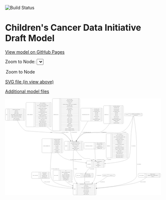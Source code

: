 <link rel='stylesheet' href="assets/style.css">
<link rel='stylesheet' href="https://unpkg.com/leaflet@1.5.1/dist/leaflet.css" integrity="sha512-xwE/Az9zrjBIphAcBb3F6JVqxf46+CDLwfLMHloNu6KEQCAWi6HcDUbeOfBIptF7tcCzusKFjFw2yuvEpDL9wQ==" crossorigin="">
<script type="text/javascript" src="https://code.jquery.com/jquery-3.2.1.min.js"></script>
<script type="text/javascript"  src="https://unpkg.com/leaflet@1.5.1/dist/leaflet.js"></script>
<script type="text/javascript" src="assets/actions.js"></script>

![Build Status](https://github.com/CBIIT/ccdi-model/actions/workflows/model-test-and-deploy.yml/badge.svg)

# Children's Cancer Data Initiative Draft Model

[View model on GitHub Pages](https://cbiit.github.io/ccdi-model/)



Zoom to Node: <select id="node_select">
  <option value="">Zoom to Node</option>
</select>
<div id="model"></div>

<p>
<a href="./model-desc/ccdi-model.svg">SVG file (in view above)</a>
<p>
<a href="./model-desc">Additional model files</a>
<div id='graph' style='display:off;'>
<svg width="2801pt" height="1735pt"
 viewBox="0.00 0.00 2801.00 1735.00" xmlns="http://www.w3.org/2000/svg" xmlns:xlink="http://www.w3.org/1999/xlink">
<g id="graph0" class="graph" transform="scale(1 1) rotate(0) translate(4 1731)">
<title>Perl</title>
<polygon fill="#ffffff" stroke="transparent" points="-4,4 -4,-1731 2797,-1731 2797,4 -4,4"/>
<!-- study_personnel -->
<g id="node1" class="node">
<title>study_personnel</title>
<path fill="none" stroke="#000000" d="M483,-294C483,-294 790,-294 790,-294 796,-294 802,-300 802,-306 802,-306 802,-397 802,-397 802,-403 796,-409 790,-409 790,-409 483,-409 483,-409 477,-409 471,-403 471,-397 471,-397 471,-306 471,-306 471,-300 477,-294 483,-294"/>
<text text-anchor="middle" x="538" y="-347.8" font-family="Times,serif" font-size="14.00" fill="#000000">study_personnel</text>
<polyline fill="none" stroke="#000000" points="605,-294 605,-409 "/>
<text text-anchor="middle" x="615.5" y="-347.8" font-family="Times,serif" font-size="14.00" fill="#000000"> </text>
<polyline fill="none" stroke="#000000" points="626,-294 626,-409 "/>
<text text-anchor="middle" x="703.5" y="-393.8" font-family="Times,serif" font-size="14.00" fill="#000000">email_address</text>
<polyline fill="none" stroke="#000000" points="626,-386 781,-386 "/>
<text text-anchor="middle" x="703.5" y="-370.8" font-family="Times,serif" font-size="14.00" fill="#000000">institution</text>
<polyline fill="none" stroke="#000000" points="626,-363 781,-363 "/>
<text text-anchor="middle" x="703.5" y="-347.8" font-family="Times,serif" font-size="14.00" fill="#000000">personnel_name</text>
<polyline fill="none" stroke="#000000" points="626,-340 781,-340 "/>
<text text-anchor="middle" x="703.5" y="-324.8" font-family="Times,serif" font-size="14.00" fill="#000000">personnel_type</text>
<polyline fill="none" stroke="#000000" points="626,-317 781,-317 "/>
<text text-anchor="middle" x="703.5" y="-301.8" font-family="Times,serif" font-size="14.00" fill="#000000">study_personnel_id</text>
<polyline fill="none" stroke="#000000" points="781,-294 781,-409 "/>
<text text-anchor="middle" x="791.5" y="-347.8" font-family="Times,serif" font-size="14.00" fill="#000000"> </text>
</g>
<!-- study -->
<g id="node5" class="node">
<title>study</title>
<path fill="none" stroke="#000000" d="M1230.5,-.5C1230.5,-.5 1620.5,-.5 1620.5,-.5 1626.5,-.5 1632.5,-6.5 1632.5,-12.5 1632.5,-12.5 1632.5,-195.5 1632.5,-195.5 1632.5,-201.5 1626.5,-207.5 1620.5,-207.5 1620.5,-207.5 1230.5,-207.5 1230.5,-207.5 1224.5,-207.5 1218.5,-201.5 1218.5,-195.5 1218.5,-195.5 1218.5,-12.5 1218.5,-12.5 1218.5,-6.5 1224.5,-.5 1230.5,-.5"/>
<text text-anchor="middle" x="1246.5" y="-100.3" font-family="Times,serif" font-size="14.00" fill="#000000">study</text>
<polyline fill="none" stroke="#000000" points="1274.5,-.5 1274.5,-207.5 "/>
<text text-anchor="middle" x="1285" y="-100.3" font-family="Times,serif" font-size="14.00" fill="#000000"> </text>
<polyline fill="none" stroke="#000000" points="1295.5,-.5 1295.5,-207.5 "/>
<text text-anchor="middle" x="1453.5" y="-192.3" font-family="Times,serif" font-size="14.00" fill="#000000">experimental_strategy_and_data_subtype</text>
<polyline fill="none" stroke="#000000" points="1295.5,-184.5 1611.5,-184.5 "/>
<text text-anchor="middle" x="1453.5" y="-169.3" font-family="Times,serif" font-size="14.00" fill="#000000">external_url</text>
<polyline fill="none" stroke="#000000" points="1295.5,-161.5 1611.5,-161.5 "/>
<text text-anchor="middle" x="1453.5" y="-146.3" font-family="Times,serif" font-size="14.00" fill="#000000">phs_accession</text>
<polyline fill="none" stroke="#000000" points="1295.5,-138.5 1611.5,-138.5 "/>
<text text-anchor="middle" x="1453.5" y="-123.3" font-family="Times,serif" font-size="14.00" fill="#000000">size_of_data_being_uploaded</text>
<polyline fill="none" stroke="#000000" points="1295.5,-115.5 1611.5,-115.5 "/>
<text text-anchor="middle" x="1453.5" y="-100.3" font-family="Times,serif" font-size="14.00" fill="#000000">study_acronym</text>
<polyline fill="none" stroke="#000000" points="1295.5,-92.5 1611.5,-92.5 "/>
<text text-anchor="middle" x="1453.5" y="-77.3" font-family="Times,serif" font-size="14.00" fill="#000000">study_data_types</text>
<polyline fill="none" stroke="#000000" points="1295.5,-69.5 1611.5,-69.5 "/>
<text text-anchor="middle" x="1453.5" y="-54.3" font-family="Times,serif" font-size="14.00" fill="#000000">study_description</text>
<polyline fill="none" stroke="#000000" points="1295.5,-46.5 1611.5,-46.5 "/>
<text text-anchor="middle" x="1453.5" y="-31.3" font-family="Times,serif" font-size="14.00" fill="#000000">study_name</text>
<polyline fill="none" stroke="#000000" points="1295.5,-23.5 1611.5,-23.5 "/>
<text text-anchor="middle" x="1453.5" y="-8.3" font-family="Times,serif" font-size="14.00" fill="#000000">study_short_title</text>
<polyline fill="none" stroke="#000000" points="1611.5,-.5 1611.5,-207.5 "/>
<text text-anchor="middle" x="1622" y="-100.3" font-family="Times,serif" font-size="14.00" fill="#000000"> </text>
</g>
<!-- study_personnel&#45;&gt;study -->
<g id="edge2" class="edge">
<title>study_personnel&#45;&gt;study</title>
<path fill="none" stroke="#000000" d="M642.1032,-293.8661C647.4453,-269.5121 657.7427,-242.9255 677.5,-226 755.4818,-159.1951 1016.4269,-128.5006 1208.2431,-114.7171"/>
<polygon fill="#000000" stroke="#000000" points="1208.7436,-118.1905 1218.4716,-113.9933 1208.2494,-111.208 1208.7436,-118.1905"/>
<text text-anchor="middle" x="747" y="-229.8" font-family="Times,serif" font-size="14.00" fill="#000000">of_study_personnel</text>
</g>
<!-- pdx -->
<g id="node2" class="node">
<title>pdx</title>
<path fill="none" stroke="#000000" d="M12,-1335.5C12,-1335.5 341,-1335.5 341,-1335.5 347,-1335.5 353,-1341.5 353,-1347.5 353,-1347.5 353,-1530.5 353,-1530.5 353,-1536.5 347,-1542.5 341,-1542.5 341,-1542.5 12,-1542.5 12,-1542.5 6,-1542.5 0,-1536.5 0,-1530.5 0,-1530.5 0,-1347.5 0,-1347.5 0,-1341.5 6,-1335.5 12,-1335.5"/>
<text text-anchor="middle" x="21.5" y="-1435.3" font-family="Times,serif" font-size="14.00" fill="#000000">pdx</text>
<polyline fill="none" stroke="#000000" points="43,-1335.5 43,-1542.5 "/>
<text text-anchor="middle" x="53.5" y="-1435.3" font-family="Times,serif" font-size="14.00" fill="#000000"> </text>
<polyline fill="none" stroke="#000000" points="64,-1335.5 64,-1542.5 "/>
<text text-anchor="middle" x="198" y="-1527.3" font-family="Times,serif" font-size="14.00" fill="#000000">injection_type_and_site</text>
<polyline fill="none" stroke="#000000" points="64,-1519.5 332,-1519.5 "/>
<text text-anchor="middle" x="198" y="-1504.3" font-family="Times,serif" font-size="14.00" fill="#000000">model_id</text>
<polyline fill="none" stroke="#000000" points="64,-1496.5 332,-1496.5 "/>
<text text-anchor="middle" x="198" y="-1481.3" font-family="Times,serif" font-size="14.00" fill="#000000">model_type</text>
<polyline fill="none" stroke="#000000" points="64,-1473.5 332,-1473.5 "/>
<text text-anchor="middle" x="198" y="-1458.3" font-family="Times,serif" font-size="14.00" fill="#000000">mouse_strain</text>
<polyline fill="none" stroke="#000000" points="64,-1450.5 332,-1450.5 "/>
<text text-anchor="middle" x="198" y="-1435.3" font-family="Times,serif" font-size="14.00" fill="#000000">strain_immune_system_humanized</text>
<polyline fill="none" stroke="#000000" points="64,-1427.5 332,-1427.5 "/>
<text text-anchor="middle" x="198" y="-1412.3" font-family="Times,serif" font-size="14.00" fill="#000000">tumor_characterization_method</text>
<polyline fill="none" stroke="#000000" points="64,-1404.5 332,-1404.5 "/>
<text text-anchor="middle" x="198" y="-1389.3" font-family="Times,serif" font-size="14.00" fill="#000000">tumor_not_mus_or_ebv_origin</text>
<polyline fill="none" stroke="#000000" points="64,-1381.5 332,-1381.5 "/>
<text text-anchor="middle" x="198" y="-1366.3" font-family="Times,serif" font-size="14.00" fill="#000000">tumor_preparation</text>
<polyline fill="none" stroke="#000000" points="64,-1358.5 332,-1358.5 "/>
<text text-anchor="middle" x="198" y="-1343.3" font-family="Times,serif" font-size="14.00" fill="#000000">type_of_humanization</text>
<polyline fill="none" stroke="#000000" points="332,-1335.5 332,-1542.5 "/>
<text text-anchor="middle" x="342.5" y="-1435.3" font-family="Times,serif" font-size="14.00" fill="#000000"> </text>
</g>
<!-- sample -->
<g id="node8" class="node">
<title>sample</title>
<path fill="none" stroke="#000000" d="M1071.5,-800.5C1071.5,-800.5 1385.5,-800.5 1385.5,-800.5 1391.5,-800.5 1397.5,-806.5 1397.5,-812.5 1397.5,-812.5 1397.5,-949.5 1397.5,-949.5 1397.5,-955.5 1391.5,-961.5 1385.5,-961.5 1385.5,-961.5 1071.5,-961.5 1071.5,-961.5 1065.5,-961.5 1059.5,-955.5 1059.5,-949.5 1059.5,-949.5 1059.5,-812.5 1059.5,-812.5 1059.5,-806.5 1065.5,-800.5 1071.5,-800.5"/>
<text text-anchor="middle" x="1093.5" y="-877.3" font-family="Times,serif" font-size="14.00" fill="#000000">sample</text>
<polyline fill="none" stroke="#000000" points="1127.5,-800.5 1127.5,-961.5 "/>
<text text-anchor="middle" x="1138" y="-877.3" font-family="Times,serif" font-size="14.00" fill="#000000"> </text>
<polyline fill="none" stroke="#000000" points="1148.5,-800.5 1148.5,-961.5 "/>
<text text-anchor="middle" x="1262.5" y="-946.3" font-family="Times,serif" font-size="14.00" fill="#000000">alternate_sample_id</text>
<polyline fill="none" stroke="#000000" points="1148.5,-938.5 1376.5,-938.5 "/>
<text text-anchor="middle" x="1262.5" y="-923.3" font-family="Times,serif" font-size="14.00" fill="#000000">participant_age_at_collection</text>
<polyline fill="none" stroke="#000000" points="1148.5,-915.5 1376.5,-915.5 "/>
<text text-anchor="middle" x="1262.5" y="-900.3" font-family="Times,serif" font-size="14.00" fill="#000000">sample_anatomic_site</text>
<polyline fill="none" stroke="#000000" points="1148.5,-892.5 1376.5,-892.5 "/>
<text text-anchor="middle" x="1262.5" y="-877.3" font-family="Times,serif" font-size="14.00" fill="#000000">sample_description</text>
<polyline fill="none" stroke="#000000" points="1148.5,-869.5 1376.5,-869.5 "/>
<text text-anchor="middle" x="1262.5" y="-854.3" font-family="Times,serif" font-size="14.00" fill="#000000">sample_id</text>
<polyline fill="none" stroke="#000000" points="1148.5,-846.5 1376.5,-846.5 "/>
<text text-anchor="middle" x="1262.5" y="-831.3" font-family="Times,serif" font-size="14.00" fill="#000000">sample_tumor_status</text>
<polyline fill="none" stroke="#000000" points="1148.5,-823.5 1376.5,-823.5 "/>
<text text-anchor="middle" x="1262.5" y="-808.3" font-family="Times,serif" font-size="14.00" fill="#000000">sample_type</text>
<polyline fill="none" stroke="#000000" points="1376.5,-800.5 1376.5,-961.5 "/>
<text text-anchor="middle" x="1387" y="-877.3" font-family="Times,serif" font-size="14.00" fill="#000000"> </text>
</g>
<!-- pdx&#45;&gt;sample -->
<g id="edge20" class="edge">
<title>pdx&#45;&gt;sample</title>
<path fill="none" stroke="#000000" d="M214.7339,-1335.3919C244.3703,-1270.7709 292.1942,-1192.2881 361.5,-1151 377.7969,-1141.2913 1025.5935,-1108.6034 1042.5,-1100 1098.909,-1071.2947 1145.0929,-1017.2463 1177.3305,-970.028"/>
<polygon fill="#000000" stroke="#000000" points="1180.3181,-971.8572 1182.9857,-961.6037 1174.5061,-967.9557 1180.3181,-971.8572"/>
<text text-anchor="middle" x="824.5" y="-1121.8" font-family="Times,serif" font-size="14.00" fill="#000000">of_pdx</text>
</g>
<!-- clinical_measure_file -->
<g id="node3" class="node">
<title>clinical_measure_file</title>
<path fill="none" stroke="#000000" d="M669.5,-754.5C669.5,-754.5 1021.5,-754.5 1021.5,-754.5 1027.5,-754.5 1033.5,-760.5 1033.5,-766.5 1033.5,-766.5 1033.5,-995.5 1033.5,-995.5 1033.5,-1001.5 1027.5,-1007.5 1021.5,-1007.5 1021.5,-1007.5 669.5,-1007.5 669.5,-1007.5 663.5,-1007.5 657.5,-1001.5 657.5,-995.5 657.5,-995.5 657.5,-766.5 657.5,-766.5 657.5,-760.5 663.5,-754.5 669.5,-754.5"/>
<text text-anchor="middle" x="741" y="-877.3" font-family="Times,serif" font-size="14.00" fill="#000000">clinical_measure_file</text>
<polyline fill="none" stroke="#000000" points="824.5,-754.5 824.5,-1007.5 "/>
<text text-anchor="middle" x="835" y="-877.3" font-family="Times,serif" font-size="14.00" fill="#000000"> </text>
<polyline fill="none" stroke="#000000" points="845.5,-754.5 845.5,-1007.5 "/>
<text text-anchor="middle" x="929" y="-992.3" font-family="Times,serif" font-size="14.00" fill="#000000">checksum_algorithm</text>
<polyline fill="none" stroke="#000000" points="845.5,-984.5 1012.5,-984.5 "/>
<text text-anchor="middle" x="929" y="-969.3" font-family="Times,serif" font-size="14.00" fill="#000000">checksum_value</text>
<polyline fill="none" stroke="#000000" points="845.5,-961.5 1012.5,-961.5 "/>
<text text-anchor="middle" x="929" y="-946.3" font-family="Times,serif" font-size="14.00" fill="#000000">dcf_indexd_guid</text>
<polyline fill="none" stroke="#000000" points="845.5,-938.5 1012.5,-938.5 "/>
<text text-anchor="middle" x="929" y="-923.3" font-family="Times,serif" font-size="14.00" fill="#000000">file_description</text>
<polyline fill="none" stroke="#000000" points="845.5,-915.5 1012.5,-915.5 "/>
<text text-anchor="middle" x="929" y="-900.3" font-family="Times,serif" font-size="14.00" fill="#000000">file_mapping_level</text>
<polyline fill="none" stroke="#000000" points="845.5,-892.5 1012.5,-892.5 "/>
<text text-anchor="middle" x="929" y="-877.3" font-family="Times,serif" font-size="14.00" fill="#000000">file_name</text>
<polyline fill="none" stroke="#000000" points="845.5,-869.5 1012.5,-869.5 "/>
<text text-anchor="middle" x="929" y="-854.3" font-family="Times,serif" font-size="14.00" fill="#000000">file_size</text>
<polyline fill="none" stroke="#000000" points="845.5,-846.5 1012.5,-846.5 "/>
<text text-anchor="middle" x="929" y="-831.3" font-family="Times,serif" font-size="14.00" fill="#000000">file_type</text>
<polyline fill="none" stroke="#000000" points="845.5,-823.5 1012.5,-823.5 "/>
<text text-anchor="middle" x="929" y="-808.3" font-family="Times,serif" font-size="14.00" fill="#000000">file_url_in_cds</text>
<polyline fill="none" stroke="#000000" points="845.5,-800.5 1012.5,-800.5 "/>
<text text-anchor="middle" x="929" y="-785.3" font-family="Times,serif" font-size="14.00" fill="#000000">md5sum</text>
<polyline fill="none" stroke="#000000" points="845.5,-777.5 1012.5,-777.5 "/>
<text text-anchor="middle" x="929" y="-762.3" font-family="Times,serif" font-size="14.00" fill="#000000">participant_list</text>
<polyline fill="none" stroke="#000000" points="1012.5,-754.5 1012.5,-1007.5 "/>
<text text-anchor="middle" x="1023" y="-877.3" font-family="Times,serif" font-size="14.00" fill="#000000"> </text>
</g>
<!-- clinical_measure_file&#45;&gt;study -->
<g id="edge18" class="edge">
<title>clinical_measure_file&#45;&gt;study</title>
<path fill="none" stroke="#000000" d="M828.9187,-754.3546C810.9663,-595.1236 791.9837,-333.5422 849.5,-259 894.1027,-201.1941 1064.3294,-160.0421 1208.255,-134.7358"/>
<polygon fill="#000000" stroke="#000000" points="1208.8808,-138.1796 1218.1324,-133.0165 1207.6803,-131.2833 1208.8808,-138.1796"/>
<text text-anchor="middle" x="897.5" y="-465.8" font-family="Times,serif" font-size="14.00" fill="#000000">of_clinical_measure_file</text>
</g>
<!-- participant -->
<g id="node13" class="node">
<title>participant</title>
<path fill="none" stroke="#000000" d="M1470.5,-495.5C1470.5,-495.5 1774.5,-495.5 1774.5,-495.5 1780.5,-495.5 1786.5,-501.5 1786.5,-507.5 1786.5,-507.5 1786.5,-598.5 1786.5,-598.5 1786.5,-604.5 1780.5,-610.5 1774.5,-610.5 1774.5,-610.5 1470.5,-610.5 1470.5,-610.5 1464.5,-610.5 1458.5,-604.5 1458.5,-598.5 1458.5,-598.5 1458.5,-507.5 1458.5,-507.5 1458.5,-501.5 1464.5,-495.5 1470.5,-495.5"/>
<text text-anchor="middle" x="1506.5" y="-549.3" font-family="Times,serif" font-size="14.00" fill="#000000">participant</text>
<polyline fill="none" stroke="#000000" points="1554.5,-495.5 1554.5,-610.5 "/>
<text text-anchor="middle" x="1565" y="-549.3" font-family="Times,serif" font-size="14.00" fill="#000000"> </text>
<polyline fill="none" stroke="#000000" points="1575.5,-495.5 1575.5,-610.5 "/>
<text text-anchor="middle" x="1670.5" y="-595.3" font-family="Times,serif" font-size="14.00" fill="#000000">alternate_participant_id</text>
<polyline fill="none" stroke="#000000" points="1575.5,-587.5 1765.5,-587.5 "/>
<text text-anchor="middle" x="1670.5" y="-572.3" font-family="Times,serif" font-size="14.00" fill="#000000">ethnicity</text>
<polyline fill="none" stroke="#000000" points="1575.5,-564.5 1765.5,-564.5 "/>
<text text-anchor="middle" x="1670.5" y="-549.3" font-family="Times,serif" font-size="14.00" fill="#000000">gender</text>
<polyline fill="none" stroke="#000000" points="1575.5,-541.5 1765.5,-541.5 "/>
<text text-anchor="middle" x="1670.5" y="-526.3" font-family="Times,serif" font-size="14.00" fill="#000000">participant_id</text>
<polyline fill="none" stroke="#000000" points="1575.5,-518.5 1765.5,-518.5 "/>
<text text-anchor="middle" x="1670.5" y="-503.3" font-family="Times,serif" font-size="14.00" fill="#000000">race</text>
<polyline fill="none" stroke="#000000" points="1765.5,-495.5 1765.5,-610.5 "/>
<text text-anchor="middle" x="1776" y="-549.3" font-family="Times,serif" font-size="14.00" fill="#000000"> </text>
</g>
<!-- clinical_measure_file&#45;&gt;participant -->
<g id="edge4" class="edge">
<title>clinical_measure_file&#45;&gt;participant</title>
<path fill="none" stroke="#000000" d="M938.9475,-754.4057C970.6659,-719.5179 1008.7578,-684.986 1050.5,-662 1117.6289,-625.0345 1305.8685,-593.6228 1448.2229,-574.1518"/>
<polygon fill="#000000" stroke="#000000" points="1448.9529,-577.5849 1458.3908,-572.7706 1448.0106,-570.6486 1448.9529,-577.5849"/>
<text text-anchor="middle" x="1271" y="-632.8" font-family="Times,serif" font-size="14.00" fill="#000000">of_clinical_measure_file_participant</text>
</g>
<!-- sample_diagnosis -->
<g id="node4" class="node">
<title>sample_diagnosis</title>
<path fill="none" stroke="#000000" d="M383,-1220.5C383,-1220.5 816,-1220.5 816,-1220.5 822,-1220.5 828,-1226.5 828,-1232.5 828,-1232.5 828,-1645.5 828,-1645.5 828,-1651.5 822,-1657.5 816,-1657.5 816,-1657.5 383,-1657.5 383,-1657.5 377,-1657.5 371,-1651.5 371,-1645.5 371,-1645.5 371,-1232.5 371,-1232.5 371,-1226.5 377,-1220.5 383,-1220.5"/>
<text text-anchor="middle" x="442.5" y="-1435.3" font-family="Times,serif" font-size="14.00" fill="#000000">sample_diagnosis</text>
<polyline fill="none" stroke="#000000" points="514,-1220.5 514,-1657.5 "/>
<text text-anchor="middle" x="524.5" y="-1435.3" font-family="Times,serif" font-size="14.00" fill="#000000"> </text>
<polyline fill="none" stroke="#000000" points="535,-1220.5 535,-1657.5 "/>
<text text-anchor="middle" x="671" y="-1642.3" font-family="Times,serif" font-size="14.00" fill="#000000">age_at_diagnosis</text>
<polyline fill="none" stroke="#000000" points="535,-1634.5 807,-1634.5 "/>
<text text-anchor="middle" x="671" y="-1619.3" font-family="Times,serif" font-size="14.00" fill="#000000">days_to_last_followup</text>
<polyline fill="none" stroke="#000000" points="535,-1611.5 807,-1611.5 "/>
<text text-anchor="middle" x="671" y="-1596.3" font-family="Times,serif" font-size="14.00" fill="#000000">days_to_last_known_disease_status</text>
<polyline fill="none" stroke="#000000" points="535,-1588.5 807,-1588.5 "/>
<text text-anchor="middle" x="671" y="-1573.3" font-family="Times,serif" font-size="14.00" fill="#000000">days_to_recurrence</text>
<polyline fill="none" stroke="#000000" points="535,-1565.5 807,-1565.5 "/>
<text text-anchor="middle" x="671" y="-1550.3" font-family="Times,serif" font-size="14.00" fill="#000000">diagnosis_finer_resolution</text>
<polyline fill="none" stroke="#000000" points="535,-1542.5 807,-1542.5 "/>
<text text-anchor="middle" x="671" y="-1527.3" font-family="Times,serif" font-size="14.00" fill="#000000">diagnosis_icd_cm</text>
<polyline fill="none" stroke="#000000" points="535,-1519.5 807,-1519.5 "/>
<text text-anchor="middle" x="671" y="-1504.3" font-family="Times,serif" font-size="14.00" fill="#000000">diagnosis_icd_o</text>
<polyline fill="none" stroke="#000000" points="535,-1496.5 807,-1496.5 "/>
<text text-anchor="middle" x="671" y="-1481.3" font-family="Times,serif" font-size="14.00" fill="#000000">last_known_disease_status</text>
<polyline fill="none" stroke="#000000" points="535,-1473.5 807,-1473.5 "/>
<text text-anchor="middle" x="671" y="-1458.3" font-family="Times,serif" font-size="14.00" fill="#000000">primary_site</text>
<polyline fill="none" stroke="#000000" points="535,-1450.5 807,-1450.5 "/>
<text text-anchor="middle" x="671" y="-1435.3" font-family="Times,serif" font-size="14.00" fill="#000000">progression_or_recurrence</text>
<polyline fill="none" stroke="#000000" points="535,-1427.5 807,-1427.5 "/>
<text text-anchor="middle" x="671" y="-1412.3" font-family="Times,serif" font-size="14.00" fill="#000000">sample_diagnosis_id</text>
<polyline fill="none" stroke="#000000" points="535,-1404.5 807,-1404.5 "/>
<text text-anchor="middle" x="671" y="-1389.3" font-family="Times,serif" font-size="14.00" fill="#000000">site_of_resection_or_biopsy</text>
<polyline fill="none" stroke="#000000" points="535,-1381.5 807,-1381.5 "/>
<text text-anchor="middle" x="671" y="-1366.3" font-family="Times,serif" font-size="14.00" fill="#000000">tissue_or_organ_of_origin</text>
<polyline fill="none" stroke="#000000" points="535,-1358.5 807,-1358.5 "/>
<text text-anchor="middle" x="671" y="-1343.3" font-family="Times,serif" font-size="14.00" fill="#000000">tumor_grade</text>
<polyline fill="none" stroke="#000000" points="535,-1335.5 807,-1335.5 "/>
<text text-anchor="middle" x="671" y="-1320.3" font-family="Times,serif" font-size="14.00" fill="#000000">tumor_incidence_type</text>
<polyline fill="none" stroke="#000000" points="535,-1312.5 807,-1312.5 "/>
<text text-anchor="middle" x="671" y="-1297.3" font-family="Times,serif" font-size="14.00" fill="#000000">tumor_morphology</text>
<polyline fill="none" stroke="#000000" points="535,-1289.5 807,-1289.5 "/>
<text text-anchor="middle" x="671" y="-1274.3" font-family="Times,serif" font-size="14.00" fill="#000000">tumor_stage_clinical_m</text>
<polyline fill="none" stroke="#000000" points="535,-1266.5 807,-1266.5 "/>
<text text-anchor="middle" x="671" y="-1251.3" font-family="Times,serif" font-size="14.00" fill="#000000">tumor_stage_clinical_n</text>
<polyline fill="none" stroke="#000000" points="535,-1243.5 807,-1243.5 "/>
<text text-anchor="middle" x="671" y="-1228.3" font-family="Times,serif" font-size="14.00" fill="#000000">tumor_stage_clinical_t</text>
<polyline fill="none" stroke="#000000" points="807,-1220.5 807,-1657.5 "/>
<text text-anchor="middle" x="817.5" y="-1435.3" font-family="Times,serif" font-size="14.00" fill="#000000"> </text>
</g>
<!-- sample_diagnosis&#45;&gt;sample -->
<g id="edge9" class="edge">
<title>sample_diagnosis&#45;&gt;sample</title>
<path fill="none" stroke="#000000" d="M752.6639,-1220.2926C778.2508,-1194.117 806.3724,-1169.9921 836.5,-1151 916.2891,-1100.7019 962.3226,-1149.6768 1042.5,-1100 1094.8939,-1067.5375 1140.0412,-1015.3941 1172.7317,-970.1303"/>
<polygon fill="#000000" stroke="#000000" points="1175.7392,-971.9406 1178.6897,-961.7649 1170.0375,-967.8797 1175.7392,-971.9406"/>
<text text-anchor="middle" x="1076.5" y="-1121.8" font-family="Times,serif" font-size="14.00" fill="#000000">of_sample_diagnosis</text>
</g>
<!-- study_admin -->
<g id="node6" class="node">
<title>study_admin</title>
<path fill="none" stroke="#000000" d="M870.5,-259.5C870.5,-259.5 1196.5,-259.5 1196.5,-259.5 1202.5,-259.5 1208.5,-265.5 1208.5,-271.5 1208.5,-271.5 1208.5,-431.5 1208.5,-431.5 1208.5,-437.5 1202.5,-443.5 1196.5,-443.5 1196.5,-443.5 870.5,-443.5 870.5,-443.5 864.5,-443.5 858.5,-437.5 858.5,-431.5 858.5,-431.5 858.5,-271.5 858.5,-271.5 858.5,-265.5 864.5,-259.5 870.5,-259.5"/>
<text text-anchor="middle" x="912.5" y="-347.8" font-family="Times,serif" font-size="14.00" fill="#000000">study_admin</text>
<polyline fill="none" stroke="#000000" points="966.5,-259.5 966.5,-443.5 "/>
<text text-anchor="middle" x="977" y="-347.8" font-family="Times,serif" font-size="14.00" fill="#000000"> </text>
<polyline fill="none" stroke="#000000" points="987.5,-259.5 987.5,-443.5 "/>
<text text-anchor="middle" x="1087.5" y="-428.3" font-family="Times,serif" font-size="14.00" fill="#000000">acl</text>
<polyline fill="none" stroke="#000000" points="987.5,-420.5 1187.5,-420.5 "/>
<text text-anchor="middle" x="1087.5" y="-405.3" font-family="Times,serif" font-size="14.00" fill="#000000">adult_or_childhood_study</text>
<polyline fill="none" stroke="#000000" points="987.5,-397.5 1187.5,-397.5 "/>
<text text-anchor="middle" x="1087.5" y="-382.3" font-family="Times,serif" font-size="14.00" fill="#000000">data_types</text>
<polyline fill="none" stroke="#000000" points="987.5,-374.5 1187.5,-374.5 "/>
<text text-anchor="middle" x="1087.5" y="-359.3" font-family="Times,serif" font-size="14.00" fill="#000000">file_types_and_format</text>
<polyline fill="none" stroke="#000000" points="987.5,-351.5 1187.5,-351.5 "/>
<text text-anchor="middle" x="1087.5" y="-336.3" font-family="Times,serif" font-size="14.00" fill="#000000">number_of_participants</text>
<polyline fill="none" stroke="#000000" points="987.5,-328.5 1187.5,-328.5 "/>
<text text-anchor="middle" x="1087.5" y="-313.3" font-family="Times,serif" font-size="14.00" fill="#000000">number_of_samples</text>
<polyline fill="none" stroke="#000000" points="987.5,-305.5 1187.5,-305.5 "/>
<text text-anchor="middle" x="1087.5" y="-290.3" font-family="Times,serif" font-size="14.00" fill="#000000">organism_species</text>
<polyline fill="none" stroke="#000000" points="987.5,-282.5 1187.5,-282.5 "/>
<text text-anchor="middle" x="1087.5" y="-267.3" font-family="Times,serif" font-size="14.00" fill="#000000">study_admin_id</text>
<polyline fill="none" stroke="#000000" points="1187.5,-259.5 1187.5,-443.5 "/>
<text text-anchor="middle" x="1198" y="-347.8" font-family="Times,serif" font-size="14.00" fill="#000000"> </text>
</g>
<!-- study_admin&#45;&gt;study -->
<g id="edge16" class="edge">
<title>study_admin&#45;&gt;study</title>
<path fill="none" stroke="#000000" d="M1079.241,-259.4337C1088.0811,-247.1183 1098.1754,-235.4877 1109.5,-226 1138.6733,-201.5588 1173.2914,-181.6783 1208.7371,-165.6146"/>
<polygon fill="#000000" stroke="#000000" points="1210.5298,-168.6486 1218.2561,-161.3991 1207.6953,-162.2482 1210.5298,-168.6486"/>
<text text-anchor="middle" x="1166" y="-229.8" font-family="Times,serif" font-size="14.00" fill="#000000">of_study_admin</text>
</g>
<!-- therapeutic_procedure -->
<g id="node7" class="node">
<title>therapeutic_procedure</title>
<path fill="none" stroke="#000000" d="M1427,-823.5C1427,-823.5 1784,-823.5 1784,-823.5 1790,-823.5 1796,-829.5 1796,-835.5 1796,-835.5 1796,-926.5 1796,-926.5 1796,-932.5 1790,-938.5 1784,-938.5 1784,-938.5 1427,-938.5 1427,-938.5 1421,-938.5 1415,-932.5 1415,-926.5 1415,-926.5 1415,-835.5 1415,-835.5 1415,-829.5 1421,-823.5 1427,-823.5"/>
<text text-anchor="middle" x="1505.5" y="-877.3" font-family="Times,serif" font-size="14.00" fill="#000000">therapeutic_procedure</text>
<polyline fill="none" stroke="#000000" points="1596,-823.5 1596,-938.5 "/>
<text text-anchor="middle" x="1606.5" y="-877.3" font-family="Times,serif" font-size="14.00" fill="#000000"> </text>
<polyline fill="none" stroke="#000000" points="1617,-823.5 1617,-938.5 "/>
<text text-anchor="middle" x="1696" y="-923.3" font-family="Times,serif" font-size="14.00" fill="#000000">days_to_treatment</text>
<polyline fill="none" stroke="#000000" points="1617,-915.5 1775,-915.5 "/>
<text text-anchor="middle" x="1696" y="-900.3" font-family="Times,serif" font-size="14.00" fill="#000000">therapeutic_agents</text>
<polyline fill="none" stroke="#000000" points="1617,-892.5 1775,-892.5 "/>
<text text-anchor="middle" x="1696" y="-877.3" font-family="Times,serif" font-size="14.00" fill="#000000">treatment_id</text>
<polyline fill="none" stroke="#000000" points="1617,-869.5 1775,-869.5 "/>
<text text-anchor="middle" x="1696" y="-854.3" font-family="Times,serif" font-size="14.00" fill="#000000">treatment_outcome</text>
<polyline fill="none" stroke="#000000" points="1617,-846.5 1775,-846.5 "/>
<text text-anchor="middle" x="1696" y="-831.3" font-family="Times,serif" font-size="14.00" fill="#000000">treatment_type</text>
<polyline fill="none" stroke="#000000" points="1775,-823.5 1775,-938.5 "/>
<text text-anchor="middle" x="1785.5" y="-877.3" font-family="Times,serif" font-size="14.00" fill="#000000"> </text>
</g>
<!-- therapeutic_procedure&#45;&gt;participant -->
<g id="edge8" class="edge">
<title>therapeutic_procedure&#45;&gt;participant</title>
<path fill="none" stroke="#000000" d="M1608.8545,-823.0565C1611.5898,-775.0786 1615.4806,-705.1189 1618.5,-644 1618.8689,-636.5321 1619.238,-628.7186 1619.5947,-620.9419"/>
<polygon fill="#000000" stroke="#000000" points="1623.0991,-620.9202 1620.0552,-610.772 1616.1063,-620.6034 1623.0991,-620.9202"/>
<text text-anchor="middle" x="1712.5" y="-632.8" font-family="Times,serif" font-size="14.00" fill="#000000">of_therapeutic_procedure</text>
</g>
<!-- sample&#45;&gt;study -->
<g id="edge11" class="edge">
<title>sample&#45;&gt;study</title>
<path fill="none" stroke="#000000" d="M1224.4287,-800.2958C1218.2986,-654.2956 1211.6567,-352.7485 1255.5,-259 1262.7134,-243.5759 1272.239,-228.9903 1283.1065,-215.3918"/>
<polygon fill="#000000" stroke="#000000" points="1285.962,-217.4315 1289.653,-207.5003 1280.5745,-212.9622 1285.962,-217.4315"/>
<text text-anchor="middle" x="1260" y="-465.8" font-family="Times,serif" font-size="14.00" fill="#000000">of_sample</text>
</g>
<!-- sample&#45;&gt;participant -->
<g id="edge12" class="edge">
<title>sample&#45;&gt;participant</title>
<path fill="none" stroke="#000000" d="M1272.7819,-800.3592C1303.5628,-752.256 1349.1356,-694.4112 1405.5,-662 1451.1089,-635.7735 1475.0229,-666.67 1522.5,-644 1524.8536,-642.8762 1537.6285,-631.5621 1553.3041,-617.2695"/>
<polygon fill="#000000" stroke="#000000" points="1555.6674,-619.8512 1560.6836,-610.519 1550.9427,-614.6862 1555.6674,-619.8512"/>
<text text-anchor="middle" x="1577" y="-632.8" font-family="Times,serif" font-size="14.00" fill="#000000">of_sample</text>
</g>
<!-- sequencing_file -->
<g id="node9" class="node">
<title>sequencing_file</title>
<path fill="none" stroke="#000000" d="M858,-1151.5C858,-1151.5 1327,-1151.5 1327,-1151.5 1333,-1151.5 1339,-1157.5 1339,-1163.5 1339,-1163.5 1339,-1714.5 1339,-1714.5 1339,-1720.5 1333,-1726.5 1327,-1726.5 1327,-1726.5 858,-1726.5 858,-1726.5 852,-1726.5 846,-1720.5 846,-1714.5 846,-1714.5 846,-1163.5 846,-1163.5 846,-1157.5 852,-1151.5 858,-1151.5"/>
<text text-anchor="middle" x="910" y="-1435.3" font-family="Times,serif" font-size="14.00" fill="#000000">sequencing_file</text>
<polyline fill="none" stroke="#000000" points="974,-1151.5 974,-1726.5 "/>
<text text-anchor="middle" x="984.5" y="-1435.3" font-family="Times,serif" font-size="14.00" fill="#000000"> </text>
<polyline fill="none" stroke="#000000" points="995,-1151.5 995,-1726.5 "/>
<text text-anchor="middle" x="1156.5" y="-1711.3" font-family="Times,serif" font-size="14.00" fill="#000000">avg_read_length</text>
<polyline fill="none" stroke="#000000" points="995,-1703.5 1318,-1703.5 "/>
<text text-anchor="middle" x="1156.5" y="-1688.3" font-family="Times,serif" font-size="14.00" fill="#000000">checksum_algorithm</text>
<polyline fill="none" stroke="#000000" points="995,-1680.5 1318,-1680.5 "/>
<text text-anchor="middle" x="1156.5" y="-1665.3" font-family="Times,serif" font-size="14.00" fill="#000000">checksum_value</text>
<polyline fill="none" stroke="#000000" points="995,-1657.5 1318,-1657.5 "/>
<text text-anchor="middle" x="1156.5" y="-1642.3" font-family="Times,serif" font-size="14.00" fill="#000000">coverage</text>
<polyline fill="none" stroke="#000000" points="995,-1634.5 1318,-1634.5 "/>
<text text-anchor="middle" x="1156.5" y="-1619.3" font-family="Times,serif" font-size="14.00" fill="#000000">custom_assembly_fasta_file_for_alignment</text>
<polyline fill="none" stroke="#000000" points="995,-1611.5 1318,-1611.5 "/>
<text text-anchor="middle" x="1156.5" y="-1596.3" font-family="Times,serif" font-size="14.00" fill="#000000">dcf_indexd_guid</text>
<polyline fill="none" stroke="#000000" points="995,-1588.5 1318,-1588.5 "/>
<text text-anchor="middle" x="1156.5" y="-1573.3" font-family="Times,serif" font-size="14.00" fill="#000000">design_description</text>
<polyline fill="none" stroke="#000000" points="995,-1565.5 1318,-1565.5 "/>
<text text-anchor="middle" x="1156.5" y="-1550.3" font-family="Times,serif" font-size="14.00" fill="#000000">file_description</text>
<polyline fill="none" stroke="#000000" points="995,-1542.5 1318,-1542.5 "/>
<text text-anchor="middle" x="1156.5" y="-1527.3" font-family="Times,serif" font-size="14.00" fill="#000000">file_mapping_level</text>
<polyline fill="none" stroke="#000000" points="995,-1519.5 1318,-1519.5 "/>
<text text-anchor="middle" x="1156.5" y="-1504.3" font-family="Times,serif" font-size="14.00" fill="#000000">file_name</text>
<polyline fill="none" stroke="#000000" points="995,-1496.5 1318,-1496.5 "/>
<text text-anchor="middle" x="1156.5" y="-1481.3" font-family="Times,serif" font-size="14.00" fill="#000000">file_size</text>
<polyline fill="none" stroke="#000000" points="995,-1473.5 1318,-1473.5 "/>
<text text-anchor="middle" x="1156.5" y="-1458.3" font-family="Times,serif" font-size="14.00" fill="#000000">file_type</text>
<polyline fill="none" stroke="#000000" points="995,-1450.5 1318,-1450.5 "/>
<text text-anchor="middle" x="1156.5" y="-1435.3" font-family="Times,serif" font-size="14.00" fill="#000000">file_url_in_cds</text>
<polyline fill="none" stroke="#000000" points="995,-1427.5 1318,-1427.5 "/>
<text text-anchor="middle" x="1156.5" y="-1412.3" font-family="Times,serif" font-size="14.00" fill="#000000">instrument_model</text>
<polyline fill="none" stroke="#000000" points="995,-1404.5 1318,-1404.5 "/>
<text text-anchor="middle" x="1156.5" y="-1389.3" font-family="Times,serif" font-size="14.00" fill="#000000">library_id</text>
<polyline fill="none" stroke="#000000" points="995,-1381.5 1318,-1381.5 "/>
<text text-anchor="middle" x="1156.5" y="-1366.3" font-family="Times,serif" font-size="14.00" fill="#000000">library_layout</text>
<polyline fill="none" stroke="#000000" points="995,-1358.5 1318,-1358.5 "/>
<text text-anchor="middle" x="1156.5" y="-1343.3" font-family="Times,serif" font-size="14.00" fill="#000000">library_selection</text>
<polyline fill="none" stroke="#000000" points="995,-1335.5 1318,-1335.5 "/>
<text text-anchor="middle" x="1156.5" y="-1320.3" font-family="Times,serif" font-size="14.00" fill="#000000">library_source</text>
<polyline fill="none" stroke="#000000" points="995,-1312.5 1318,-1312.5 "/>
<text text-anchor="middle" x="1156.5" y="-1297.3" font-family="Times,serif" font-size="14.00" fill="#000000">library_strategy</text>
<polyline fill="none" stroke="#000000" points="995,-1289.5 1318,-1289.5 "/>
<text text-anchor="middle" x="1156.5" y="-1274.3" font-family="Times,serif" font-size="14.00" fill="#000000">md5sum</text>
<polyline fill="none" stroke="#000000" points="995,-1266.5 1318,-1266.5 "/>
<text text-anchor="middle" x="1156.5" y="-1251.3" font-family="Times,serif" font-size="14.00" fill="#000000">number_of_bp</text>
<polyline fill="none" stroke="#000000" points="995,-1243.5 1318,-1243.5 "/>
<text text-anchor="middle" x="1156.5" y="-1228.3" font-family="Times,serif" font-size="14.00" fill="#000000">number_of_reads</text>
<polyline fill="none" stroke="#000000" points="995,-1220.5 1318,-1220.5 "/>
<text text-anchor="middle" x="1156.5" y="-1205.3" font-family="Times,serif" font-size="14.00" fill="#000000">platform</text>
<polyline fill="none" stroke="#000000" points="995,-1197.5 1318,-1197.5 "/>
<text text-anchor="middle" x="1156.5" y="-1182.3" font-family="Times,serif" font-size="14.00" fill="#000000">reference_genome_assembly</text>
<polyline fill="none" stroke="#000000" points="995,-1174.5 1318,-1174.5 "/>
<text text-anchor="middle" x="1156.5" y="-1159.3" font-family="Times,serif" font-size="14.00" fill="#000000">sequence_alignment_software</text>
<polyline fill="none" stroke="#000000" points="1318,-1151.5 1318,-1726.5 "/>
<text text-anchor="middle" x="1328.5" y="-1435.3" font-family="Times,serif" font-size="14.00" fill="#000000"> </text>
</g>
<!-- sequencing_file&#45;&gt;sample -->
<g id="edge19" class="edge">
<title>sequencing_file&#45;&gt;sample</title>
<path fill="none" stroke="#000000" d="M1162.5915,-1151.4187C1178.5308,-1086.0205 1194.3168,-1021.2516 1206.4419,-971.5032"/>
<polygon fill="#000000" stroke="#000000" points="1209.8495,-972.3025 1208.817,-961.7581 1203.0485,-970.6449 1209.8495,-972.3025"/>
<text text-anchor="middle" x="1236" y="-1121.8" font-family="Times,serif" font-size="14.00" fill="#000000">of_sequencing_file</text>
</g>
<!-- study_arm -->
<g id="node10" class="node">
<title>study_arm</title>
<path fill="none" stroke="#000000" d="M1277,-317C1277,-317 1574,-317 1574,-317 1580,-317 1586,-323 1586,-329 1586,-329 1586,-374 1586,-374 1586,-380 1580,-386 1574,-386 1574,-386 1277,-386 1277,-386 1271,-386 1265,-380 1265,-374 1265,-374 1265,-329 1265,-329 1265,-323 1271,-317 1277,-317"/>
<text text-anchor="middle" x="1311" y="-347.8" font-family="Times,serif" font-size="14.00" fill="#000000">study_arm</text>
<polyline fill="none" stroke="#000000" points="1357,-317 1357,-386 "/>
<text text-anchor="middle" x="1367.5" y="-347.8" font-family="Times,serif" font-size="14.00" fill="#000000"> </text>
<polyline fill="none" stroke="#000000" points="1378,-317 1378,-386 "/>
<text text-anchor="middle" x="1471.5" y="-370.8" font-family="Times,serif" font-size="14.00" fill="#000000">clinical_trial_arm</text>
<polyline fill="none" stroke="#000000" points="1378,-363 1565,-363 "/>
<text text-anchor="middle" x="1471.5" y="-347.8" font-family="Times,serif" font-size="14.00" fill="#000000">clinical_trial_identifier</text>
<polyline fill="none" stroke="#000000" points="1378,-340 1565,-340 "/>
<text text-anchor="middle" x="1471.5" y="-324.8" font-family="Times,serif" font-size="14.00" fill="#000000">clinical_trial_repository</text>
<polyline fill="none" stroke="#000000" points="1565,-317 1565,-386 "/>
<text text-anchor="middle" x="1575.5" y="-347.8" font-family="Times,serif" font-size="14.00" fill="#000000"> </text>
</g>
<!-- study_arm&#45;&gt;study -->
<g id="edge3" class="edge">
<title>study_arm&#45;&gt;study</title>
<path fill="none" stroke="#000000" d="M1425.5,-316.8256C1425.5,-290.8629 1425.5,-253.7725 1425.5,-217.8091"/>
<polygon fill="#000000" stroke="#000000" points="1429.0001,-217.7056 1425.5,-207.7056 1422.0001,-217.7056 1429.0001,-217.7056"/>
<text text-anchor="middle" x="1474" y="-229.8" font-family="Times,serif" font-size="14.00" fill="#000000">of_study_arm</text>
</g>
<!-- diagnosis -->
<g id="node11" class="node">
<title>diagnosis</title>
<path fill="none" stroke="#000000" d="M1826.5,-662.5C1826.5,-662.5 2200.5,-662.5 2200.5,-662.5 2206.5,-662.5 2212.5,-668.5 2212.5,-674.5 2212.5,-674.5 2212.5,-1087.5 2212.5,-1087.5 2212.5,-1093.5 2206.5,-1099.5 2200.5,-1099.5 2200.5,-1099.5 1826.5,-1099.5 1826.5,-1099.5 1820.5,-1099.5 1814.5,-1093.5 1814.5,-1087.5 1814.5,-1087.5 1814.5,-674.5 1814.5,-674.5 1814.5,-668.5 1820.5,-662.5 1826.5,-662.5"/>
<text text-anchor="middle" x="1856.5" y="-877.3" font-family="Times,serif" font-size="14.00" fill="#000000">diagnosis</text>
<polyline fill="none" stroke="#000000" points="1898.5,-662.5 1898.5,-1099.5 "/>
<text text-anchor="middle" x="1909" y="-877.3" font-family="Times,serif" font-size="14.00" fill="#000000"> </text>
<polyline fill="none" stroke="#000000" points="1919.5,-662.5 1919.5,-1099.5 "/>
<text text-anchor="middle" x="2055.5" y="-1084.3" font-family="Times,serif" font-size="14.00" fill="#000000">age_at_diagnosis</text>
<polyline fill="none" stroke="#000000" points="1919.5,-1076.5 2191.5,-1076.5 "/>
<text text-anchor="middle" x="2055.5" y="-1061.3" font-family="Times,serif" font-size="14.00" fill="#000000">days_to_last_followup</text>
<polyline fill="none" stroke="#000000" points="1919.5,-1053.5 2191.5,-1053.5 "/>
<text text-anchor="middle" x="2055.5" y="-1038.3" font-family="Times,serif" font-size="14.00" fill="#000000">days_to_last_known_disease_status</text>
<polyline fill="none" stroke="#000000" points="1919.5,-1030.5 2191.5,-1030.5 "/>
<text text-anchor="middle" x="2055.5" y="-1015.3" font-family="Times,serif" font-size="14.00" fill="#000000">days_to_recurrence</text>
<polyline fill="none" stroke="#000000" points="1919.5,-1007.5 2191.5,-1007.5 "/>
<text text-anchor="middle" x="2055.5" y="-992.3" font-family="Times,serif" font-size="14.00" fill="#000000">diagnosis_finer_resolution</text>
<polyline fill="none" stroke="#000000" points="1919.5,-984.5 2191.5,-984.5 "/>
<text text-anchor="middle" x="2055.5" y="-969.3" font-family="Times,serif" font-size="14.00" fill="#000000">diagnosis_icd_cm</text>
<polyline fill="none" stroke="#000000" points="1919.5,-961.5 2191.5,-961.5 "/>
<text text-anchor="middle" x="2055.5" y="-946.3" font-family="Times,serif" font-size="14.00" fill="#000000">diagnosis_icd_o</text>
<polyline fill="none" stroke="#000000" points="1919.5,-938.5 2191.5,-938.5 "/>
<text text-anchor="middle" x="2055.5" y="-923.3" font-family="Times,serif" font-size="14.00" fill="#000000">diagnosis_id</text>
<polyline fill="none" stroke="#000000" points="1919.5,-915.5 2191.5,-915.5 "/>
<text text-anchor="middle" x="2055.5" y="-900.3" font-family="Times,serif" font-size="14.00" fill="#000000">last_known_disease_status</text>
<polyline fill="none" stroke="#000000" points="1919.5,-892.5 2191.5,-892.5 "/>
<text text-anchor="middle" x="2055.5" y="-877.3" font-family="Times,serif" font-size="14.00" fill="#000000">primary_site</text>
<polyline fill="none" stroke="#000000" points="1919.5,-869.5 2191.5,-869.5 "/>
<text text-anchor="middle" x="2055.5" y="-854.3" font-family="Times,serif" font-size="14.00" fill="#000000">progression_or_recurrence</text>
<polyline fill="none" stroke="#000000" points="1919.5,-846.5 2191.5,-846.5 "/>
<text text-anchor="middle" x="2055.5" y="-831.3" font-family="Times,serif" font-size="14.00" fill="#000000">site_of_resection_or_biopsy</text>
<polyline fill="none" stroke="#000000" points="1919.5,-823.5 2191.5,-823.5 "/>
<text text-anchor="middle" x="2055.5" y="-808.3" font-family="Times,serif" font-size="14.00" fill="#000000">tissue_or_organ_of_origin</text>
<polyline fill="none" stroke="#000000" points="1919.5,-800.5 2191.5,-800.5 "/>
<text text-anchor="middle" x="2055.5" y="-785.3" font-family="Times,serif" font-size="14.00" fill="#000000">tumor_grade</text>
<polyline fill="none" stroke="#000000" points="1919.5,-777.5 2191.5,-777.5 "/>
<text text-anchor="middle" x="2055.5" y="-762.3" font-family="Times,serif" font-size="14.00" fill="#000000">tumor_incidence_type</text>
<polyline fill="none" stroke="#000000" points="1919.5,-754.5 2191.5,-754.5 "/>
<text text-anchor="middle" x="2055.5" y="-739.3" font-family="Times,serif" font-size="14.00" fill="#000000">tumor_morphology</text>
<polyline fill="none" stroke="#000000" points="1919.5,-731.5 2191.5,-731.5 "/>
<text text-anchor="middle" x="2055.5" y="-716.3" font-family="Times,serif" font-size="14.00" fill="#000000">tumor_stage_clinical_m</text>
<polyline fill="none" stroke="#000000" points="1919.5,-708.5 2191.5,-708.5 "/>
<text text-anchor="middle" x="2055.5" y="-693.3" font-family="Times,serif" font-size="14.00" fill="#000000">tumor_stage_clinical_n</text>
<polyline fill="none" stroke="#000000" points="1919.5,-685.5 2191.5,-685.5 "/>
<text text-anchor="middle" x="2055.5" y="-670.3" font-family="Times,serif" font-size="14.00" fill="#000000">tumor_stage_clinical_t</text>
<polyline fill="none" stroke="#000000" points="2191.5,-662.5 2191.5,-1099.5 "/>
<text text-anchor="middle" x="2202" y="-877.3" font-family="Times,serif" font-size="14.00" fill="#000000"> </text>
</g>
<!-- diagnosis&#45;&gt;participant -->
<g id="edge10" class="edge">
<title>diagnosis&#45;&gt;participant</title>
<path fill="none" stroke="#000000" d="M1849.2775,-662.3877C1836.4689,-650.4081 1823.1763,-639.1433 1809.5,-629 1803.2658,-624.3763 1796.7106,-619.9837 1789.9366,-615.817"/>
<polygon fill="#000000" stroke="#000000" points="1791.6327,-612.7536 1781.2468,-610.6594 1788.0599,-618.7732 1791.6327,-612.7536"/>
<text text-anchor="middle" x="1868" y="-632.8" font-family="Times,serif" font-size="14.00" fill="#000000">of_diagnosis</text>
</g>
<!-- methylation_array_file -->
<g id="node12" class="node">
<title>methylation_array_file</title>
<path fill="none" stroke="#000000" d="M1369,-1324C1369,-1324 1736,-1324 1736,-1324 1742,-1324 1748,-1330 1748,-1336 1748,-1336 1748,-1542 1748,-1542 1748,-1548 1742,-1554 1736,-1554 1736,-1554 1369,-1554 1369,-1554 1363,-1554 1357,-1548 1357,-1542 1357,-1542 1357,-1336 1357,-1336 1357,-1330 1363,-1324 1369,-1324"/>
<text text-anchor="middle" x="1446" y="-1435.3" font-family="Times,serif" font-size="14.00" fill="#000000">methylation_array_file</text>
<polyline fill="none" stroke="#000000" points="1535,-1324 1535,-1554 "/>
<text text-anchor="middle" x="1545.5" y="-1435.3" font-family="Times,serif" font-size="14.00" fill="#000000"> </text>
<polyline fill="none" stroke="#000000" points="1556,-1324 1556,-1554 "/>
<text text-anchor="middle" x="1641.5" y="-1538.8" font-family="Times,serif" font-size="14.00" fill="#000000">dcf_indexd_guid</text>
<polyline fill="none" stroke="#000000" points="1556,-1531 1727,-1531 "/>
<text text-anchor="middle" x="1641.5" y="-1515.8" font-family="Times,serif" font-size="14.00" fill="#000000">file_description</text>
<polyline fill="none" stroke="#000000" points="1556,-1508 1727,-1508 "/>
<text text-anchor="middle" x="1641.5" y="-1492.8" font-family="Times,serif" font-size="14.00" fill="#000000">file_mapping_level</text>
<polyline fill="none" stroke="#000000" points="1556,-1485 1727,-1485 "/>
<text text-anchor="middle" x="1641.5" y="-1469.8" font-family="Times,serif" font-size="14.00" fill="#000000">file_name</text>
<polyline fill="none" stroke="#000000" points="1556,-1462 1727,-1462 "/>
<text text-anchor="middle" x="1641.5" y="-1446.8" font-family="Times,serif" font-size="14.00" fill="#000000">file_size</text>
<polyline fill="none" stroke="#000000" points="1556,-1439 1727,-1439 "/>
<text text-anchor="middle" x="1641.5" y="-1423.8" font-family="Times,serif" font-size="14.00" fill="#000000">file_type</text>
<polyline fill="none" stroke="#000000" points="1556,-1416 1727,-1416 "/>
<text text-anchor="middle" x="1641.5" y="-1400.8" font-family="Times,serif" font-size="14.00" fill="#000000">file_url_in_cds</text>
<polyline fill="none" stroke="#000000" points="1556,-1393 1727,-1393 "/>
<text text-anchor="middle" x="1641.5" y="-1377.8" font-family="Times,serif" font-size="14.00" fill="#000000">md5sum</text>
<polyline fill="none" stroke="#000000" points="1556,-1370 1727,-1370 "/>
<text text-anchor="middle" x="1641.5" y="-1354.8" font-family="Times,serif" font-size="14.00" fill="#000000">methylation_platform</text>
<polyline fill="none" stroke="#000000" points="1556,-1347 1727,-1347 "/>
<text text-anchor="middle" x="1641.5" y="-1331.8" font-family="Times,serif" font-size="14.00" fill="#000000">reporter_label</text>
<polyline fill="none" stroke="#000000" points="1727,-1324 1727,-1554 "/>
<text text-anchor="middle" x="1737.5" y="-1435.3" font-family="Times,serif" font-size="14.00" fill="#000000"> </text>
</g>
<!-- methylation_array_file&#45;&gt;sample -->
<g id="edge5" class="edge">
<title>methylation_array_file&#45;&gt;sample</title>
<path fill="none" stroke="#000000" d="M1485.5635,-1323.7205C1424.7379,-1218.9652 1336.2436,-1066.5585 1280.5598,-970.6585"/>
<polygon fill="#000000" stroke="#000000" points="1283.4906,-968.7358 1275.4425,-961.8453 1277.4371,-972.2507 1283.4906,-968.7358"/>
<text text-anchor="middle" x="1463" y="-1121.8" font-family="Times,serif" font-size="14.00" fill="#000000">of_methylation_array_file</text>
</g>
<!-- participant&#45;&gt;study -->
<g id="edge7" class="edge">
<title>participant&#45;&gt;study</title>
<path fill="none" stroke="#000000" d="M1628.7847,-495.2651C1632.915,-433.4623 1631.9062,-334.1656 1594.5,-259 1586.8639,-243.6557 1577.0168,-229.0888 1565.9181,-215.4718"/>
<polygon fill="#000000" stroke="#000000" points="1568.3702,-212.9506 1559.2461,-207.5654 1563.0205,-217.4651 1568.3702,-212.9506"/>
<text text-anchor="middle" x="1681" y="-347.8" font-family="Times,serif" font-size="14.00" fill="#000000">of_participant</text>
</g>
<!-- participant&#45;&gt;study_arm -->
<g id="edge6" class="edge">
<title>participant&#45;&gt;study_arm</title>
<path fill="none" stroke="#000000" d="M1528.0121,-495.3192C1520.7717,-489.4914 1513.8291,-483.3623 1507.5,-477 1483.5274,-452.9018 1462.6728,-420.7282 1447.9942,-394.9907"/>
<polygon fill="#000000" stroke="#000000" points="1451.0016,-393.1976 1443.0647,-386.1793 1444.8925,-396.6153 1451.0016,-393.1976"/>
<text text-anchor="middle" x="1558" y="-465.8" font-family="Times,serif" font-size="14.00" fill="#000000">of_participant</text>
</g>
<!-- publication -->
<g id="node14" class="node">
<title>publication</title>
<path fill="none" stroke="#000000" d="M1753.5,-333.5C1753.5,-333.5 1963.5,-333.5 1963.5,-333.5 1969.5,-333.5 1975.5,-339.5 1975.5,-345.5 1975.5,-345.5 1975.5,-357.5 1975.5,-357.5 1975.5,-363.5 1969.5,-369.5 1963.5,-369.5 1963.5,-369.5 1753.5,-369.5 1753.5,-369.5 1747.5,-369.5 1741.5,-363.5 1741.5,-357.5 1741.5,-357.5 1741.5,-345.5 1741.5,-345.5 1741.5,-339.5 1747.5,-333.5 1753.5,-333.5"/>
<text text-anchor="middle" x="1790" y="-347.8" font-family="Times,serif" font-size="14.00" fill="#000000">publication</text>
<polyline fill="none" stroke="#000000" points="1838.5,-333.5 1838.5,-369.5 "/>
<text text-anchor="middle" x="1849" y="-347.8" font-family="Times,serif" font-size="14.00" fill="#000000"> </text>
<polyline fill="none" stroke="#000000" points="1859.5,-333.5 1859.5,-369.5 "/>
<text text-anchor="middle" x="1907" y="-347.8" font-family="Times,serif" font-size="14.00" fill="#000000">pubmed_id</text>
<polyline fill="none" stroke="#000000" points="1954.5,-333.5 1954.5,-369.5 "/>
<text text-anchor="middle" x="1965" y="-347.8" font-family="Times,serif" font-size="14.00" fill="#000000"> </text>
</g>
<!-- publication&#45;&gt;study -->
<g id="edge1" class="edge">
<title>publication&#45;&gt;study</title>
<path fill="none" stroke="#000000" d="M1835.0368,-333.411C1809.3345,-313.9614 1766.5567,-282.6513 1727.5,-259 1700.2035,-242.4703 1670.943,-225.9985 1641.7706,-210.2998"/>
<polygon fill="#000000" stroke="#000000" points="1643.19,-207.0896 1632.7222,-205.4534 1639.8849,-213.2603 1643.19,-207.0896"/>
<text text-anchor="middle" x="1747.5" y="-229.8" font-family="Times,serif" font-size="14.00" fill="#000000">of_publication</text>
</g>
<!-- imaging_file -->
<g id="node15" class="node">
<title>imaging_file</title>
<path fill="none" stroke="#000000" d="M1778.5,-1278C1778.5,-1278 2112.5,-1278 2112.5,-1278 2118.5,-1278 2124.5,-1284 2124.5,-1290 2124.5,-1290 2124.5,-1588 2124.5,-1588 2124.5,-1594 2118.5,-1600 2112.5,-1600 2112.5,-1600 1778.5,-1600 1778.5,-1600 1772.5,-1600 1766.5,-1594 1766.5,-1588 1766.5,-1588 1766.5,-1290 1766.5,-1290 1766.5,-1284 1772.5,-1278 1778.5,-1278"/>
<text text-anchor="middle" x="1818.5" y="-1435.3" font-family="Times,serif" font-size="14.00" fill="#000000">imaging_file</text>
<polyline fill="none" stroke="#000000" points="1870.5,-1278 1870.5,-1600 "/>
<text text-anchor="middle" x="1881" y="-1435.3" font-family="Times,serif" font-size="14.00" fill="#000000"> </text>
<polyline fill="none" stroke="#000000" points="1891.5,-1278 1891.5,-1600 "/>
<text text-anchor="middle" x="1997.5" y="-1584.8" font-family="Times,serif" font-size="14.00" fill="#000000">checksum_algorithm</text>
<polyline fill="none" stroke="#000000" points="1891.5,-1577 2103.5,-1577 "/>
<text text-anchor="middle" x="1997.5" y="-1561.8" font-family="Times,serif" font-size="14.00" fill="#000000">checksum_value</text>
<polyline fill="none" stroke="#000000" points="1891.5,-1554 2103.5,-1554 "/>
<text text-anchor="middle" x="1997.5" y="-1538.8" font-family="Times,serif" font-size="14.00" fill="#000000">dcf_indexd_guid</text>
<polyline fill="none" stroke="#000000" points="1891.5,-1531 2103.5,-1531 "/>
<text text-anchor="middle" x="1997.5" y="-1515.8" font-family="Times,serif" font-size="14.00" fill="#000000">file_description</text>
<polyline fill="none" stroke="#000000" points="1891.5,-1508 2103.5,-1508 "/>
<text text-anchor="middle" x="1997.5" y="-1492.8" font-family="Times,serif" font-size="14.00" fill="#000000">file_mapping_level</text>
<polyline fill="none" stroke="#000000" points="1891.5,-1485 2103.5,-1485 "/>
<text text-anchor="middle" x="1997.5" y="-1469.8" font-family="Times,serif" font-size="14.00" fill="#000000">file_name</text>
<polyline fill="none" stroke="#000000" points="1891.5,-1462 2103.5,-1462 "/>
<text text-anchor="middle" x="1997.5" y="-1446.8" font-family="Times,serif" font-size="14.00" fill="#000000">file_size</text>
<polyline fill="none" stroke="#000000" points="1891.5,-1439 2103.5,-1439 "/>
<text text-anchor="middle" x="1997.5" y="-1423.8" font-family="Times,serif" font-size="14.00" fill="#000000">file_type</text>
<polyline fill="none" stroke="#000000" points="1891.5,-1416 2103.5,-1416 "/>
<text text-anchor="middle" x="1997.5" y="-1400.8" font-family="Times,serif" font-size="14.00" fill="#000000">file_url_in_cds</text>
<polyline fill="none" stroke="#000000" points="1891.5,-1393 2103.5,-1393 "/>
<text text-anchor="middle" x="1997.5" y="-1377.8" font-family="Times,serif" font-size="14.00" fill="#000000">image_modality</text>
<polyline fill="none" stroke="#000000" points="1891.5,-1370 2103.5,-1370 "/>
<text text-anchor="middle" x="1997.5" y="-1354.8" font-family="Times,serif" font-size="14.00" fill="#000000">imaging_instrument_model</text>
<polyline fill="none" stroke="#000000" points="1891.5,-1347 2103.5,-1347 "/>
<text text-anchor="middle" x="1997.5" y="-1331.8" font-family="Times,serif" font-size="14.00" fill="#000000">imaging_platform</text>
<polyline fill="none" stroke="#000000" points="1891.5,-1324 2103.5,-1324 "/>
<text text-anchor="middle" x="1997.5" y="-1308.8" font-family="Times,serif" font-size="14.00" fill="#000000">md5sum</text>
<polyline fill="none" stroke="#000000" points="1891.5,-1301 2103.5,-1301 "/>
<text text-anchor="middle" x="1997.5" y="-1285.8" font-family="Times,serif" font-size="14.00" fill="#000000">software_package</text>
<polyline fill="none" stroke="#000000" points="2103.5,-1278 2103.5,-1600 "/>
<text text-anchor="middle" x="2114" y="-1435.3" font-family="Times,serif" font-size="14.00" fill="#000000"> </text>
</g>
<!-- imaging_file&#45;&gt;sample -->
<g id="edge17" class="edge">
<title>imaging_file&#45;&gt;sample</title>
<path fill="none" stroke="#000000" d="M1871.975,-1277.7319C1842.5986,-1229.9309 1804.2236,-1182.1032 1756.5,-1151 1681.7585,-1102.2883 1646.8269,-1130.5489 1558.5,-1118 1490.7118,-1108.3691 1465.4525,-1133.071 1405.5,-1100 1351.6022,-1070.2689 1307.9045,-1016.8049 1277.4119,-970.1463"/>
<polygon fill="#000000" stroke="#000000" points="1280.2212,-968.0436 1271.8725,-961.5206 1274.3312,-971.8262 1280.2212,-968.0436"/>
<text text-anchor="middle" x="1774" y="-1121.8" font-family="Times,serif" font-size="14.00" fill="#000000">of_imaging_file</text>
</g>
<!-- synonym -->
<g id="node16" class="node">
<title>synonym</title>
<path fill="none" stroke="#000000" d="M2155,-1416C2155,-1416 2456,-1416 2456,-1416 2462,-1416 2468,-1422 2468,-1428 2468,-1428 2468,-1450 2468,-1450 2468,-1456 2462,-1462 2456,-1462 2456,-1462 2155,-1462 2155,-1462 2149,-1462 2143,-1456 2143,-1450 2143,-1450 2143,-1428 2143,-1428 2143,-1422 2149,-1416 2155,-1416"/>
<text text-anchor="middle" x="2183" y="-1435.3" font-family="Times,serif" font-size="14.00" fill="#000000">synonym</text>
<polyline fill="none" stroke="#000000" points="2223,-1416 2223,-1462 "/>
<text text-anchor="middle" x="2233.5" y="-1435.3" font-family="Times,serif" font-size="14.00" fill="#000000"> </text>
<polyline fill="none" stroke="#000000" points="2244,-1416 2244,-1462 "/>
<text text-anchor="middle" x="2345.5" y="-1446.8" font-family="Times,serif" font-size="14.00" fill="#000000">repository_of_synonym_id</text>
<polyline fill="none" stroke="#000000" points="2244,-1439 2447,-1439 "/>
<text text-anchor="middle" x="2345.5" y="-1423.8" font-family="Times,serif" font-size="14.00" fill="#000000">synonym_id</text>
<polyline fill="none" stroke="#000000" points="2447,-1416 2447,-1462 "/>
<text text-anchor="middle" x="2457.5" y="-1435.3" font-family="Times,serif" font-size="14.00" fill="#000000"> </text>
</g>
<!-- synonym&#45;&gt;study -->
<g id="edge15" class="edge">
<title>synonym&#45;&gt;study</title>
<path fill="none" stroke="#000000" d="M2309.4825,-1415.9615C2322.2762,-1339.8758 2361.5,-1089.5973 2361.5,-881 2361.5,-881 2361.5,-881 2361.5,-351.5 2361.5,-203.6267 1919.342,-142.1054 1642.8226,-118.0894"/>
<polygon fill="#000000" stroke="#000000" points="1642.9108,-114.5841 1632.6481,-117.2161 1642.3121,-121.5585 1642.9108,-114.5841"/>
<text text-anchor="middle" x="2404" y="-549.3" font-family="Times,serif" font-size="14.00" fill="#000000">of_synonym</text>
</g>
<!-- synonym&#45;&gt;sample -->
<g id="edge13" class="edge">
<title>synonym&#45;&gt;sample</title>
<path fill="none" stroke="#000000" d="M2299.3481,-1415.7101C2283.0901,-1359.2518 2233.2258,-1215.0351 2133.5,-1151 2020.2564,-1078.2849 1966.6943,-1128.1731 1832.5,-1118 1785.1493,-1114.4104 1447.9105,-1121.3618 1405.5,-1100 1349.8968,-1071.9931 1305.8118,-1017.6533 1275.5457,-970.1117"/>
<polygon fill="#000000" stroke="#000000" points="1278.5121,-968.254 1270.244,-961.629 1272.5761,-971.964 1278.5121,-968.254"/>
<text text-anchor="middle" x="2143" y="-1121.8" font-family="Times,serif" font-size="14.00" fill="#000000">of_synonym</text>
</g>
<!-- synonym&#45;&gt;participant -->
<g id="edge14" class="edge">
<title>synonym&#45;&gt;participant</title>
<path fill="none" stroke="#000000" d="M2302.2635,-1415.6048C2294.7153,-1360.6167 2275.5937,-1218.8221 2262.5,-1100 2257.1461,-1051.4147 2254.5333,-698.0278 2221.5,-662 2165.4496,-600.8687 1953.0279,-573.7255 1797.0102,-561.8722"/>
<polygon fill="#000000" stroke="#000000" points="1797.0497,-558.3656 1786.8174,-561.1134 1796.5299,-565.3463 1797.0497,-558.3656"/>
<text text-anchor="middle" x="2305" y="-877.3" font-family="Times,serif" font-size="14.00" fill="#000000">of_synonym</text>
</g>
<!-- study_funding -->
<g id="node17" class="node">
<title>study_funding</title>
<path fill="none" stroke="#000000" d="M2402,-317C2402,-317 2781,-317 2781,-317 2787,-317 2793,-323 2793,-329 2793,-329 2793,-374 2793,-374 2793,-380 2787,-386 2781,-386 2781,-386 2402,-386 2402,-386 2396,-386 2390,-380 2390,-374 2390,-374 2390,-329 2390,-329 2390,-323 2396,-317 2402,-317"/>
<text text-anchor="middle" x="2449.5" y="-347.8" font-family="Times,serif" font-size="14.00" fill="#000000">study_funding</text>
<polyline fill="none" stroke="#000000" points="2509,-317 2509,-386 "/>
<text text-anchor="middle" x="2519.5" y="-347.8" font-family="Times,serif" font-size="14.00" fill="#000000"> </text>
<polyline fill="none" stroke="#000000" points="2530,-317 2530,-386 "/>
<text text-anchor="middle" x="2651" y="-370.8" font-family="Times,serif" font-size="14.00" fill="#000000">funding_agency</text>
<polyline fill="none" stroke="#000000" points="2530,-363 2772,-363 "/>
<text text-anchor="middle" x="2651" y="-347.8" font-family="Times,serif" font-size="14.00" fill="#000000">funding_source_program_name</text>
<polyline fill="none" stroke="#000000" points="2530,-340 2772,-340 "/>
<text text-anchor="middle" x="2651" y="-324.8" font-family="Times,serif" font-size="14.00" fill="#000000">grant_id</text>
<polyline fill="none" stroke="#000000" points="2772,-317 2772,-386 "/>
<text text-anchor="middle" x="2782.5" y="-347.8" font-family="Times,serif" font-size="14.00" fill="#000000"> </text>
</g>
<!-- study_funding&#45;&gt;study -->
<g id="edge21" class="edge">
<title>study_funding&#45;&gt;study</title>
<path fill="none" stroke="#000000" d="M2544.8429,-316.9646C2502.7958,-287.7149 2438.1341,-247.2464 2375.5,-226 2244.078,-181.4198 1880.17,-143.1087 1642.8133,-121.8435"/>
<polygon fill="#000000" stroke="#000000" points="1642.9364,-118.3407 1632.6648,-120.9378 1642.314,-125.313 1642.9364,-118.3407"/>
<text text-anchor="middle" x="2474.5" y="-229.8" font-family="Times,serif" font-size="14.00" fill="#000000">of_study_funding</text>
</g>
</g>
</svg>
</div>
